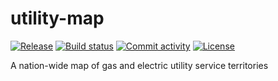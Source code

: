 # utility-map

[![Release](https://img.shields.io/github/v/release/switchbox-data/utility-map)](https://img.shields.io/github/v/release/switchbox-data/utility-map)
[![Build status](https://img.shields.io/github/actions/workflow/status/switchbox-data/utility-map/main.yml?branch=main)](https://github.com/switchbox-data/utility-map/actions/workflows/main.yml?query=branch%3Amain)
[![Commit activity](https://img.shields.io/github/commit-activity/m/switchbox-data/utility-map)](https://img.shields.io/github/commit-activity/m/switchbox-data/utility-map)
[![License](https://img.shields.io/github/license/switchbox-data/utility-map)](https://img.shields.io/github/license/switchbox-data/utility-map)

A nation-wide map of gas and electric utility service territories
